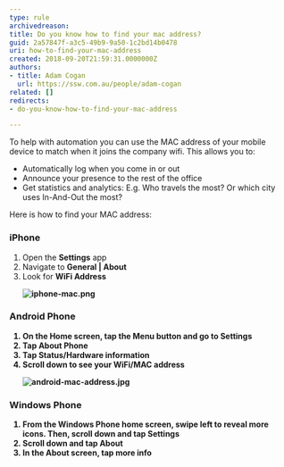 ```yaml
---
type: rule
archivedreason: 
title: Do you know how to find your mac address?
guid: 2a57847f-a3c5-49b9-9a50-1c2bd14b0478
uri: how-to-find-your-mac-address
created: 2018-09-20T21:59:31.0000000Z
authors:
- title: Adam Cogan
  url: https://ssw.com.au/people/adam-cogan
related: []
redirects:
- do-you-know-how-to-find-your-mac-address

---
```



<p>To help with automation you can use the MAC address of your mobile device to match when it joins the company wifi. This allows you to&#58;</p><ul><li>Automatically log when you come in or out&#160;<br></li><li>Announce your presence to the rest of the office</li><li>Get statistics and analytics&#58; E.g. Who travels the most? Or which city uses In-And-Out the most?&#160; 
      <br></li></ul><div>Here is how to find your MAC address&#58;<br></div><h3>iPhone</h3><ol><li>Open the&#160;<strong>Settings</strong>&#160;app</li><li>Navigate to&#160;<strong>General | About</strong></li><li>Look for&#160;<strong>WiFi Address<br>
   <dl class="image"><dt><img src="/PublishingImages/iphone-mac.png" alt="iphone-mac.png" /></dt></dl></strong></li><strong>
</strong></ol><strong>
<h3>Android Phone</h3>
<ol><li>On the Home screen, tap the&#160;<strong>Menu</strong>&#160;button and go to&#160;<strong>Settings</strong></li><li>Tap&#160;<strong>About Phone</strong><br></li><li>Tap&#160;<strong>Status/Hardware information</strong><br></li><li>Scroll down to see your&#160;<strong>WiFi/MAC address<br>
   <dl class="image"><dt><img src="/PublishingImages/android-mac-address.jpg" alt="android-mac-address.jpg" />​<br></dt></dl></strong></li><strong>
</strong></ol><strong>
<h3>Windows Phone</h3>
<ol><li>From the Windows Phone home screen, swipe left to reveal more icons. Then, scroll down and tap&#160;<strong>Settings</strong></li><li>Scroll down and tap&#160;<strong>About</strong><br></li><li>In the&#160;<strong>About</strong><strong>&#160;</strong>screen, tap&#160;<strong>more info</strong></li></ol>
<br></strong></strong>
<br><excerpt class='endintro'></excerpt><br>



